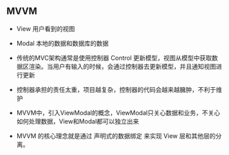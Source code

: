 ## MVVM

- View 用户看到的视图
- Modal 本地的数据和数据库的数据

- 传统的MVC架构通常是使用控制器 Control 更新模型，视图从模型中获取数据区渲染。当用户有输入的时候，会通过控制器去更新模型，并且通知视图进行更新

- 控制器承担的责任太重，项目越复杂，控制器的代码会越来越臃肿，不利于维护
- MVVM中，引入ViewModal的概念，ViewModal只关心数据和业务，不关心如何处理数据，View和Modal都可以独立出来
- MVVM 的核心理念就是通过 声明式的数据绑定 来实现 View 层和其他层的分离。
